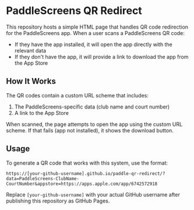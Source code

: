 # PaddleScreens QR Redirect

This repository hosts a simple HTML page that handles QR code redirection for the PaddleScreens app. When a user scans a PaddleScreens QR code:

- If they have the app installed, it will open the app directly with the relevant data
- If they don't have the app, it will provide a link to download the app from the App Store

## How It Works

The QR codes contain a custom URL scheme that includes:
1. The PaddleScreens-specific data (club name and court number)
2. A link to the App Store

When scanned, the page attempts to open the app using the custom URL scheme. If that fails (app not installed), it shows the download button.

## Usage

To generate a QR code that works with this system, use the format:

```
https://[your-github-username].github.io/paddle-qr-redirect/?data=PaddleScreens-ClubName-CourtNumber&appstore=https://apps.apple.com/app/6742572918
```

Replace `[your-github-username]` with your actual GitHub username after publishing this repository as GitHub Pages.
